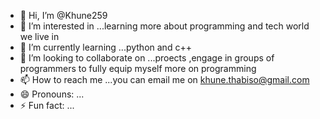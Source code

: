- 👋 Hi, I’m @Khune259
- 👀 I’m interested in ...learning more about programming and tech world we live in 
- 🌱 I’m currently learning ...python and c++ 
- 💞️ I’m looking to collaborate on ...proects ,engage in groups of programmers to fully equip myself more on programming
- 📫 How to reach me ...you can email me on khune.thabiso@gmail.com
- 😄 Pronouns: ...
- ⚡ Fun fact: ...

<!---
Khune259/Khune259 is a ✨ special ✨ repository because its `README.md` (this file) appears on your GitHub profile.
You can click the Preview link to take a look at your changes.
--->
